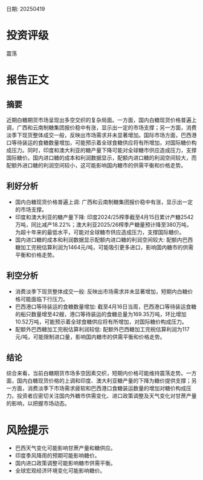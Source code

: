 
日期: 20250419

# 投资评级

震荡

# 报告正文

## 摘要

近期白糖期货市场呈现出多空交织的复杂局面。一方面，国内白糖现货价格普遍上调，广西和云南制糖集团报价稳中有涨，显示出一定的市场支撑；另一方面，消费淡季下现货整体成交一般，反映出市场需求并未显著增加。国际市场方面，巴西港口等待装运的食糖数量增加，可能预示着全球食糖供应将有所增加，对国际糖价构成压力。同时，印度和澳大利亚的糖产量下降可能对全球糖市供应造成压力，支撑国际糖价。国内进口糖的成本和利润数据显示，配额内进口糖的利润空间较大，而配额外进口糖的利润空间较小，这可能影响国内糖市的供需平衡和价格走势。

## 利好分析

* 国内白糖现货价格普遍上调: 广西和云南制糖集团报价稳中有涨，显示出一定的市场支撑。
* 印度和澳大利亚的糖产量下降: 印度2024/25榨季截至4月15日累计产糖2542万吨，同比减产18.22%；澳大利亚2025/26榨季产糖量预计降至380万吨，为超十年来的最低水平，可能对全球糖市供应造成压力，支撑国际糖价。
* 国内进口糖的成本和利润数据显示配额内进口糖的利润空间较大: 配额内巴西糖加工完税估算利润为1464元/吨，可能吸引更多进口，影响国内糖市的供需平衡和价格走势。

## 利空分析

* 消费淡季下现货整体成交一般: 反映出市场需求并未显著增加，短期内白糖价格可能面临下行压力。
* 巴西港口等待装运的食糖数量增加: 截至4月16日当周，巴西港口等待装运食糖的船只数量增至42艘，港口等待装运的食糖总量为169.35万吨，环比增加10.52万吨，可能预示着全球食糖供应将有所增加，对国际糖价构成压力。
* 配额外巴西糖加工完税估算利润较低: 配额外巴西糖加工完税估算利润为117元/吨，可能限制进口量，影响国内糖市的供需平衡和价格走势。

## 结论

综合来看，当前白糖期货市场多空因素交织，短期内价格可能维持震荡走势。一方面，国内白糖现货价格的上调和印度、澳大利亚糖产量的下降为糖价提供支撑；另一方面，消费淡季下市场需求疲软和巴西港口食糖装运数量的增加对糖价构成压力。投资者应密切关注国内外糖市供需变化、进口政策调整及天气变化对甘蔗产量的影响，以把握市场动态。

# 风险提示

* 巴西天气变化可能影响甘蔗产量和糖供应。
* 印度季风降雨的预期可能影响糖价。
* 国内进口政策调整可能影响糖市供需平衡。
* 全球宏观经济环境变化可能影响糖价。

